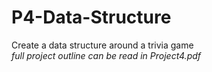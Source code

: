 # P4-Data-Structure
Create a data structure around a trivia game  
*full project outline can be read in Project4.pdf*